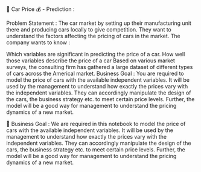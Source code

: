 🚗 Car Price 💰 - Prediction :

Problem Statement : The car market by setting up their manufacturing unit there and producing cars locally to give competition. They want to understand the factors affecting the pricing of cars in the market. The company wants to know :

Which variables are significant in predicting the price of a car.
How well those variables describe the price of a car Based on various market surveys, the consulting firm has gathered a large dataset of different types of cars across the Americal market. Business Goal : You are required to model the price of cars with the available independent variables. It will be used by the management to understand how exactly the prices vary with the independent variables. They can accordingly manipulate the design of the cars, the business strategy etc. to meet certain price levels. Further, the model will be a good way for management to understand the pricing dynamics of a new market.

🎯 Business Goal : We are required in this notebook to model the price of cars with the available independent variables. It will be used by the management to understand how exactly the prices vary with the independent variables. They can accordingly manipulate the design of the cars, the business strategy etc. to meet certain price levels. Further, the model will be a good way for management to understand the pricing dynamics of a new market.
